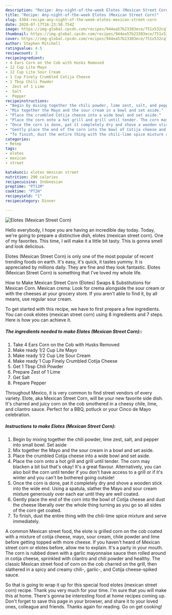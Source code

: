 ```yaml
---
description: "Recipe: Any-night-of-the-week Elotes (Mexican Street Corn)"
title: "Recipe: Any-night-of-the-week Elotes (Mexican Street Corn)"
slug: 4304-recipe-any-night-of-the-week-elotes-mexican-street-corn
date: 2020-07-17T16:23:50.754Z
image: https://img-global.cpcdn.com/recipes/944ea57b23303ece/751x532cq70/elotes-mexican-street-corn-recipe-main-photo.jpg
thumbnail: https://img-global.cpcdn.com/recipes/944ea57b23303ece/751x532cq70/elotes-mexican-street-corn-recipe-main-photo.jpg
cover: https://img-global.cpcdn.com/recipes/944ea57b23303ece/751x532cq70/elotes-mexican-street-corn-recipe-main-photo.jpg
author: Stephen Mitchell
ratingvalue: 4.5
reviewcount: 3
recipeingredient:
- 4 Ears Corn on the Cob with Husks Removed
- 12 Cup Lite Mayo
- 12 Cup Lite Sour Cream
- 1 Cup Finely Crumbled Cotija Cheese
- 1 Tbsp Chili Powder
-  Zest of 1 Lime
-  Salt
-  Pepper
recipeinstructions:
- "Begin by mixing together the chili powder, lime zest, salt, and pepper into small bowl. Set aside"
- "Mix together the Mayo and the sour cream in a bowl and set aside."
- "Place the crumbled Cotija cheese into a wide bowl and set aside."
- "Place the corn onto a hot grill and grill until tender. The corn may blacken a bit but that&#39;s okay! It&#39;s a great flavour. Alternatively, you can also boil the corn until tender if you don&#39;t have access to a grill or if it&#39;s winter and you can&#39;t be bothered going outside!"
- "Once the corn is done, pat it completely dry and shove a wooden stick into the wide end. Using a spatula, slather the Mayo and sour cream mixture generously over each ear until they are well coated."
- "Gently place the end of the corn into the bowl of Cotija cheese and dust the cheese liberally over the whole thing turning as you go so all sides of the corn get coated."
- "To finish, dust the entire thing with the chili-lime spice mixture and serve immediately."
categories:
- Resep
tags:
- elotes
- mexican
- street

katakunci: elotes mexican street
nutrition: 290 calories
recipecuisine: Indonesian
preptime: "PT12M"
cooktime: "PT2H"
recipeyield: "1"
recipecategory: Dinner

---
```



![Elotes (Mexican Street Corn)](https://img-global.cpcdn.com/recipes/944ea57b23303ece/751x532cq70/elotes-mexican-street-corn-recipe-main-photo.jpg)

Hello everybody, I hope you are having an incredible day today. Today, we're going to prepare a distinctive dish, elotes (mexican street corn). One of my favorites. This time, I will make it a little bit tasty. This is gonna smell and look delicious.

Elotes (Mexican Street Corn) is only one of the most popular of recent trending foods on earth. It's easy, it's quick, it tastes yummy. It is appreciated by millions daily. They are fine and they look fantastic. Elotes (Mexican Street Corn) is something that I've loved my whole life.

How to Make Mexican Street Corn (Elotes) Swaps &amp; Substitutions for Mexican Corn. Mexican crema: Look for crema alongside the sour cream or with the cheeses at your grocery store. If you aren&#39;t able to find it, by all means, use regular sour cream.


To get started with this recipe, we have to first prepare a few ingredients. You can cook elotes (mexican street corn) using 8 ingredients and 7 steps. Here is how you can achieve it.

##### The ingredients needed to make Elotes (Mexican Street Corn)::

1. Take 4 Ears Corn on the Cob with Husks Removed
1. Make ready 1/2 Cup Lite Mayo
1. Make ready 1/2 Cup Lite Sour Cream
1. Make ready 1 Cup Finely Crumbled Cotija Cheese
1. Get 1 Tbsp Chili Powder
1. Prepare  Zest of 1 Lime
1. Get  Salt
1. Prepare  Pepper


Throughout Mexico, it is very common to find street vendors of every variety. Elote, aka Mexican Street Corn, will be your new favorite side dish. It&#39;s charred and juicy corn on the cob smothered in a cheesy chile, lime, and cilantro sauce. Perfect for a BBQ, potluck or your Cinco de Mayo celebration. 

##### Instructions to make Elotes (Mexican Street Corn):

1. Begin by mixing together the chili powder, lime zest, salt, and pepper into small bowl. Set aside
1. Mix together the Mayo and the sour cream in a bowl and set aside.
1. Place the crumbled Cotija cheese into a wide bowl and set aside.
1. Place the corn onto a hot grill and grill until tender. The corn may blacken a bit but that&#39;s okay! It&#39;s a great flavour. Alternatively, you can also boil the corn until tender if you don&#39;t have access to a grill or if it&#39;s winter and you can&#39;t be bothered going outside!
1. Once the corn is done, pat it completely dry and shove a wooden stick into the wide end. Using a spatula, slather the Mayo and sour cream mixture generously over each ear until they are well coated.
1. Gently place the end of the corn into the bowl of Cotija cheese and dust the cheese liberally over the whole thing turning as you go so all sides of the corn get coated.
1. To finish, dust the entire thing with the chili-lime spice mixture and serve immediately.


A common Mexican street food, the elote is grilled corn on the cob coated with a mixture of cotija cheese, mayo, sour cream, chile powder and lime before getting topped with more cheese. If you haven&#39;t heard of Mexican street corn or elotes before, allow me to explain. It&#39;s a party in your mouth. The corn is rubbed down with a garlic mayonnaise sauce then rolled around in cotija cheese, sprinkled with cilantro and chili powder and healthy. The classic Mexican street food of corn on the cob charred on the grill, then slathered in a spicy and creamy chili-, garlic-, and Cotija cheese-spiked sauce. 

So that is going to wrap it up for this special food elotes (mexican street corn) recipe. Thank you very much for your time. I'm sure that you will make this at home. There's gonna be interesting food at home recipes coming up. Don't forget to save this page in your browser, and share it to your loved ones, colleague and friends. Thanks again for reading. Go on get cooking!
